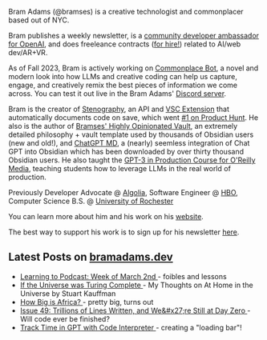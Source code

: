 Bram Adams (@bramses) is a creative technologist and commonplacer based out of NYC. 

Bram publishes a weekly newsletter, is a [community developer ambassador for OpenAI](https://platform.openai.com/ambassadors), and does freeleance contracts ([for hire!](https://www.bramadams.dev/consulting/)) related to AI/web dev/AR+VR. 

As of Fall 2023, Bram is actively working on [Commonplace Bot](https://github.com/bramses/commonplace-bot), a novel and modern look into how LLMs and creative coding can help us capture, engage, and creatively remix the best pieces of information we come across. You can test it out live in the Bram Adams' [Discord server](https://discord.gg/GrgkFP3Je3).

Bram is the creator of [Stenography](https://stenography.dev), an API and [VSC Extension](https://marketplace.visualstudio.com/items?itemName=Stenography.stenography) that automatically documents code on save, which went [#1 on Product Hunt](https://www.producthunt.com/products/stenography#stenography). He also is the author of [Bramses' Highly Opinionated Vault](https://github.com/bramses/bramses-highly-opinionated-vault-2023), an extremely detailed philosophy + vault template used by thousands of Obsidian users (new and old!), and [ChatGPT MD](https://github.com/bramses/chatgpt-md), a (nearly) seemless integration of Chat GPT into Obsidian which has been downloaded by over thirty thousand Obsidian users. He also taught the [GPT-3 in Production Course for O'Reilly Media](https://www.oreilly.com/live-events/gpt-3-in-production/0636920065944/0636920071443/), teaching students how to leverage LLMs in the real world of production.

Previously Developer Advocate @ [Algolia](https://www.algolia.com/), Software Engineer @ [HBO](https://www.hbo.com/), Computer Science B.S. @ [University of Rochester](https://rochester.edu/)

You can learn more about him and his work on his [website](https://www.bramadams.dev/about/). 

The best way to support his work is to sign up for his newsletter [here](https://www.bramadams.dev/#/portal/).


## Latest Posts on [bramadams.dev](https://www.bramadams.dev/)

<!--START_SECTION:feed-->
* [ Learning to Podcast: Week of March 2nd ](https:&#x2F;&#x2F;www.bramadams.dev&#x2F;learning-to-podcast-week-of-march-2nd&#x2F;) - foibles and lessons
* [ If the Universe was Turing Complete ](https:&#x2F;&#x2F;www.bramadams.dev&#x2F;my-thoughts-on-at-home-in-the-universe&#x2F;) - My Thoughts on At Home in the Universe by Stuart Kauffman
* [ How Big is Africa? ](https:&#x2F;&#x2F;www.bramadams.dev&#x2F;core-dump-2024-03-01&#x2F;) - pretty big, turns out
* [ Issue 49: Trillions of Lines Written, and We&amp;#x27;re Still at Day Zero ](https:&#x2F;&#x2F;www.bramadams.dev&#x2F;issue-49&#x2F;) - Will code ever be finished?
* [ Track Time in GPT with Code Interpreter ](https:&#x2F;&#x2F;www.bramadams.dev&#x2F;timers-in-gpt&#x2F;) - creating a &quot;loading bar&quot;!
<!--END_SECTION:feed-->
